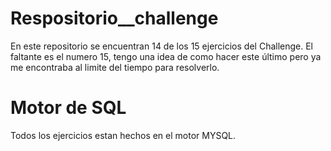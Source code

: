 # Respositorio__challenge
En este repositorio se encuentran 14 de los 15 ejercicios del Challenge. El faltante es el numero 15, tengo una idea de como hacer este último pero ya me encontraba al limite del tiempo para resolverlo.
# Motor de SQL
Todos los ejercicios estan hechos en el motor MYSQL.
